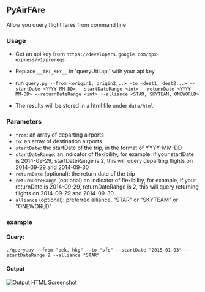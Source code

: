 ## PyAirFAre

Allow you query flight fares from command line

### Usage
* Get an api key from `https://developers.google.com/qpx-express/v1/prereqs`
* Replace `__API_KEY__` in `queryUtil.api' with your api key

* run `query.py --from <origin1, origin2...> -to <dest1, dest2...> --startDate <YYYY-MM-DD> --startDateRange <int> --returnDate <YYYY-MM-DD> --returnDateRange <int> --alliance <STAR, SKYTEAM, ONEWORLD>`

* The results will be stored in a html file under `data/html`

### Parameters

* `from`: an array of departing airports
* `to`: an array of destination airports
* `startDate`: the startDate of the trip, in the format of YYYY-MM-DD
* `startDateRange`: an indicator of flexibility, for example, if your startDate is 2014-09-29, startDateRange is 2, this will query
departing flights on 2014-09-29 and 2014-09-30
* `returnDate` (optional): the return date of the trip
* `returnDateRange` (optional):an indicator of flexibility, for example, if your returnDate is 2014-09-29, returnDateRange is 2, this will query
returning flights on 2014-09-29 and 2014-09-30
* `alliance` (optional): preferred alliance. "STAR" or "SKYTEAM" or "ONEWORLD"

### example
#### Query:
`./query.py --from "pek, hkg" --to "sfo" --startDate "2015-01-03" --startDateRange 2 --alliance "STAR"`

#### Output
![Output HTML Screenshot](https://www.dropbox.com/s/mdycsyhla4ndj0q/Screenshot%202014-09-21%2015.05.51.png?dl=1)